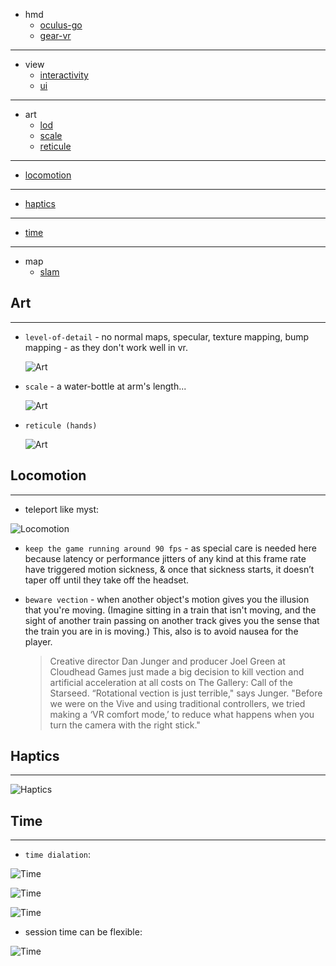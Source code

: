 * hmd
	* [oculus-go](./hmd/go)
	* [gear-vr](./hmd/gear)

---

* view
	* [interactivity](./interactivity)
	* [ui](./ui)

---

* art
	* [lod](#lod)
	* [scale](#scale)
	* [reticule](#reticule)

---

* [locomotion](#locomotion)

---

* [haptics](#haptics)

---

* [time](#time)

---

* map
	* [slam](./map/slam)

## Art <a name="art"></a>

---

* `level-of-detail` <a name="lod"></a> - no normal maps, specular, texture mapping, bump mapping - as they don't work well in vr.

	![Art](./_asset/img/12.png)

* `scale` <a name="scale"></a> - a water-bottle at arm's length...

	![Art](./_asset/img/13.png)

* `reticule (hands)` <a name="reticule"></a>

	![Art](./_asset/img/18.png)

## Locomotion <a name="locomotion"></a>

---

* teleport like myst:

![Locomotion](./_asset/img/15.png)

* `keep the game running around 90 fps` - as special care is needed here because latency or performance jitters of any kind at this frame rate have triggered motion sickness, & once that sickness starts, it doesn’t taper off until they take off the headset.

* `beware vection` - when another object's motion gives you the illusion that you're moving. (Imagine sitting in a train that isn't moving, and the sight of another train passing on another track gives you the sense that the train you are in is moving.) This, also is to avoid nausea for the player.

	> Creative director Dan Junger and producer Joel Green at Cloudhead Games just made a big decision to kill vection and artificial acceleration at all costs on The Gallery: Call of the Starseed. “Rotational vection is just terrible," says Junger. "Before we were on the Vive and using traditional controllers, we tried making a ‘VR comfort mode,’ to reduce what happens when you turn the camera with the right stick."

## Haptics <a name="haptics"></a>

---

![Haptics](./_asset/img/17.png)

## Time <a name="time"></a>

---

* `time dialation`:

![Time](./_asset/img/19.png)

![Time](./_asset/img/21.png)

![Time](./_asset/img/22.png)

* session time can be flexible:

![Time](./_asset/img/20.png)